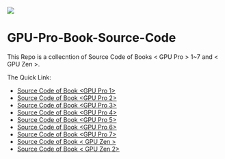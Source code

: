 ![](Media/cover.jpg)

# GPU-Pro-Book-Source-Code
This Repo is a collecntion of Source Code of Books < GPU Pro > 1~7 and < GPU Zen >.

The Quick Link:
  
* [ Source Code of Book <GPU Pro 1>](/GPU-Pro-1)
* [ Source Code of Book <GPU Pro 2>](/GPU-Pro-2)
* [ Source Code of Book <GPU Pro 3>](/GPU-Pro-3)
* [ Source Code of Book <GPU Pro 4>](/GPU-Pro-4)
* [ Source Code of Book <GPU Pro 5>](/GPU-Pro-5)
* [ Source Code of Book <GPU Pro 6>](/GPU-Pro-6)
* [ Source Code of Book <GPU Pro 7>](/GPU-Pro-7)
* [ Source Code of Book <  GPU Zen >](/GPU-Zen)
* [ Source Code of Book <  GPU Zen 2>](/GPU-Zen-2)